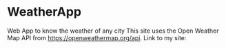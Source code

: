 # WeatherApp
Web App to know the weather of any city
This site uses the Open Weather Map API from https://openweathermap.org/api.
Link to my site: 
